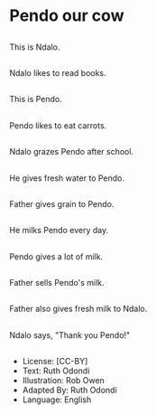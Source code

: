 # Pendo our cow

##
This is Ndalo.

##
Ndalo likes to read
books.

##
This is Pendo.

##
Pendo likes to eat
carrots.

##
Ndalo grazes Pendo
after school.

##
He gives fresh water to
Pendo.

##
Father gives grain to
Pendo.

##
He milks Pendo every
day.

##
Pendo gives a lot of
milk.

##
Father sells Pendo's
milk.

##
Father also gives fresh
milk to Ndalo.

##
Ndalo says, "Thank you
Pendo!"

##
* License: [CC-BY]
* Text: Ruth Odondi
* Illustration: Rob Owen
* Adapted By: Ruth Odondi
* Language: English
